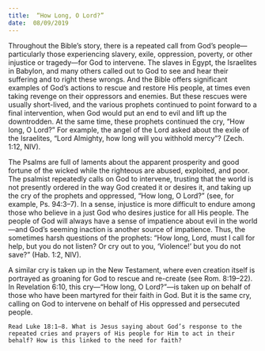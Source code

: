 ```yaml
---
title:  “How Long, O Lord?”
date:  08/09/2019
---
```


Throughout the Bible’s story, there is a repeated call from God’s people—particularly those experiencing slavery, exile, oppression, poverty, or other injustice or tragedy—for God to intervene. The slaves in Egypt, the Israelites in Babylon, and many others called out to God to see and hear their suffering and to right these wrongs. And the Bible offers significant examples of God’s actions to rescue and restore His people, at times even taking revenge on their oppressors and enemies. But these rescues were usually short-lived, and the various prophets continued to point forward to a final intervention, when God would put an end to evil and lift up the downtrodden. At the same time, these prophets continued the cry, “How long, O Lord?” For example, the angel of the Lord asked about the exile of the Israelites, “Lord Almighty, how long will you withhold mercy”? (Zech. 1:12, NIV).

The Psalms are full of laments about the apparent prosperity and good fortune of the wicked while the righteous are abused, exploited, and poor. The psalmist repeatedly calls on God to intervene, trusting that the world is not presently ordered in the way God created it or desires it, and taking up the cry of the prophets and oppressed, “How long, O Lord?” (see, for example, Ps. 94:3–7). In a sense, injustice is more difficult to endure among those who believe in a just God who desires justice for all His people. The people of God will always have a sense of impatience about evil in the world—and God’s seeming inaction is another source of impatience. Thus, the sometimes harsh questions of the prophets: “How long, Lord, must I call for help, but you do not listen? Or cry out to you, ‘Violence!’ but you do not save?” (Hab. 1:2, NIV).

A similar cry is taken up in the New Testament, where even creation itself is portrayed as groaning for God to rescue and re-create (see Rom. 8:19–22). In Revelation 6:10, this cry—“How long, O Lord?”—is taken up on behalf of those who have been martyred for their faith in God. But it is the same cry, calling on God to intervene on behalf of His oppressed and persecuted people.

`Read Luke 18:1–8. What is Jesus saying about God’s response to the repeated cries and prayers of His people for Him to act in their behalf? How is this linked to the need for faith?`
